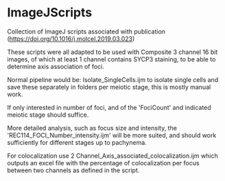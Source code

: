 # ImageJScripts
Collection of ImageJ scripts associated with publication (https://doi.org/10.1016/j.molcel.2019.03.023) 

These scripts were all adapted to be used with Composite 3 channel 16 bit images, of which at least 1 channel contains SYCP3 staining, to be able to determine axis association of foci. 

Normal pipeline would be:
Isolate_SingleCells.ijm to isolate single cells and save these separately in folders per meiotic stage, this is mostly manual work.

If only interested in number of foci, and of the 'FociCount' and indicated meiotic stage should suffice. 

More detailed analysis, such as focus size and intensity, the 'REC114_FOCI_Number_intensity.ijm' will be more suited, and should work sufficiently for different stages up to pachynema. 

For colocalization use 2 Channel_Axis_associated_colocalization.ijm which outputs an excel file with the percentage of colocalization per focus between two channels as defined in the script. 
